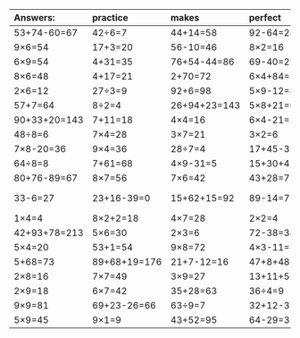 | Answers: | practice | makes | perfect | ! |
| :--- | :--- | :--- | :--- | :--- |
| 53+74-60=67 | 42÷6=7 | 44+14=58 | 92-64=28 | 3×3=9 | 
| 9×6=54 | 17+3=20 | 56-10=46 | 8×2=16 | 8×8=64 | 
| 6×9=54 | 4+31=35 | 76+54-44=86 | 69-40=29 | 6×3+64=82 | 
| 8×6=48 | 4+17=21 | 2+70=72 | 6×4+84=108 | 8×4=32 | 
| 2×6=12 | 27÷3=9 | 92+6=98 | 5×9-12=33 | 7×9=63 | 
| 57+7=64 | 8÷2=4 | 26+94+23=143 | 5×8+21=61 | 83-55=28 | 
| 90+33+20=143 | 7+11=18 | 4×4=16 | 6×4-21=3 | 40+24=64 | 
| 48÷8=6 | 7×4=28 | 3×7=21 | 3×2=6 | 8×2-15=1 | 
| 7×8-20=36 | 9×4=36 | 28÷7=4 | 17+45-3=59 | 8×7-33=23 | 
| 64÷8=8 | 7+61=68 | 4×9-31=5 | 15+30+41=86 | 36-1=35 | 
| 80+76-89=67 | 8×7=56 | 7×6=42 | 43+28=71 | 5×5+51=76 | 
| 33-6=27 | 23+16-39=0 | 15+62+15=92 | 89-14=75 | 37+78-69=46 | 
| 1×4=4 | 8×2+2=18 | 4×7=28 | 2×2=4 | 5×4-4=16 | 
| 42+93+78=213 | 5×6=30 | 2×3=6 | 72-38=34 | 9×5=45 | 
| 5×4=20 | 53+1=54 | 9×8=72 | 4×3-11=1 | 6×4+27=51 | 
| 5+68=73 | 89+68+19=176 | 21+7-12=16 | 47+8+48=103 | 2×2-2=2 | 
| 2×8=16 | 7×7=49 | 3×9=27 | 13+11+55=79 | 56+43=99 | 
| 2×9=18 | 6×7=42 | 35+28=63 | 36÷4=9 | 80-39=41 | 
| 9×9=81 | 69+23-26=66 | 63÷9=7 | 32+12-35=9 | 21÷3=7 | 
| 5×9=45 | 9×1=9 | 43+52=95 | 64-29=35 | 9×3=27 | 
